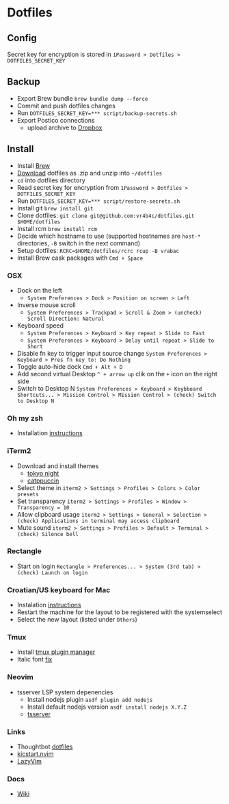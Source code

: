 # Dotfiles

## Config
Secret key for encryption is stored in `1Password > Dotfiles > DOTFILES_SECRET_KEY`

## Backup
  - Export Brew bundle `brew bundle dump --force`
  - Commit and push dotfiles changes
  - Run `DOTFILES_SECRET_KEY=*** script/backup-secrets.sh`
  - Export Postico connections
    - upload archive to [Dropbox](https://www.dropbox.com/home/Private/software/postico-connections)

## Install
  - Install [Brew](https://brew.sh)
  - [Download](https://github.com/vr4b4c/dotfiles) dotfiles as .zip and unzip into `~/dotfiles`
  - `cd` into dotfiles directory
  - Read secret key for encryption from `1Password > Dotfiles > DOTFILES_SECRET_KEY`
  - Run `DOTFILES_SECRET_KEY=*** script/restore-secrets.sh`
  - Install git `brew install git`
  - Clone dotfiles: `git clone git@github.com:vr4b4c/dotfiles.git $HOME/dotfiles`
  - Install rcm `brew install rcm`
  - Decide which hostname to use (supported hostnames are `host-*` directories, `-B` switch in the next command)
  - Setup dotfiles: `RCRC=$HOME/dotfiles/rcrc rcup -B vrabac`
  - Install Brew cask packages with `Cmd + Space`

### OSX
  - Dock on the left
    - `System Preferences > Dock > Position on screen > Left`
  - Inverse mouse scroll
    - `System Preferences > Trackpad > Scroll & Zoom > (uncheck) Scroll Direction: Natural`
  - Keyboard speed
    - `System Preferences > Keyboard > Key repeat > Slide to Fast`
    - `System Preferences > Keyboard > Delay until repeat > Slide to Short`
  - Disable fn key to trigger input source change `System Preferences > Keyboard > Pres fn key to: Do Nothing`
  - Toggle auto-hide dock `Cmd + Alt + D`
  - Add second virtual Desktop `^ + arrow up` clik on the `+` icon on the right side
  - Switch to Desktop N `System Preferences > Keyboard > Keybboard Shortcuts... > Mission Control > Mission Control > (check) Switch to Desktop N`

### Oh my zsh
  - Installation [instructions](https://ohmyz.sh/#install)

### iTerm2
  - Download and install themes
    - [tokyo night](https://github.com/folke/tokyonight.nvim/blob/main/extras/iterm/tokyonight_storm.itermcolors)
    - [catppuccin](https://github.com/catppuccin/iterm/blob/main/colors/catppuccin-mocha.itermcolors)
  - Select theme in `iterm2 > Settings > Profiles > Colors > Color presets`
  - Set transparency `iterm2 > Settings > Profiles > Window > Transparency = 10`
  - Allow clipboard usage `iterm2 > Settings > General > Selection > (check) Applications in terminal may access clipboard`
  - Mute sound `iterm2 > Settings > Profiles > Default > Terminal > (check) Silence bell`

### Rectangle
  - Start on login `Rectangle > Preferences... > System (3rd tab) > (check) Launch on login`

### Croatian/US keyboard for Mac
  - Instalation [instructions](https://github.com/kost/Croatian-US-mac#installation)
  - Restart the machine for the layout to be registered with the systemselect
  - Select the new layout (listed under `Others`)

### Tmux
  - Install [tmux plugin manager](https://github.com/tmux-plugins/tpm#installation)
  - Italic font [fix](https://gist.github.com/gyribeiro/4192af1aced7a1b555df06bd3781a722)

### Neovim
  - tsserver LSP system depenencies
    - Install nodejs plugin `asdf plugin add nodejs`
    - Install default nodejs version `asdf install nodejs X.Y.Z`
    - [tsserver](https://github.com/neovim/nvim-lspconfig/blob/master/doc/server_configurations.md#tsserver)

### Links
  - Thoughtbot [dotfiles](https://github.com/thoughtbot/dotfiles)
  - [kicstart.nvim](https://github.com/nvim-lua/kickstart.nvim)
  - [LazyVim](https://www.lazyvim.org/)

### Docs
  - [Wiki](docs/wiki.md)
